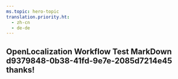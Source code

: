 ```yaml
---
ms.topic: hero-topic
translation.priority.ht: 
  - zh-cn
  - de-de
---
```

## OpenLocalization Workflow Test MarkDown d9379848-0b38-41fd-9e7e-2085d7214e45 thanks!

